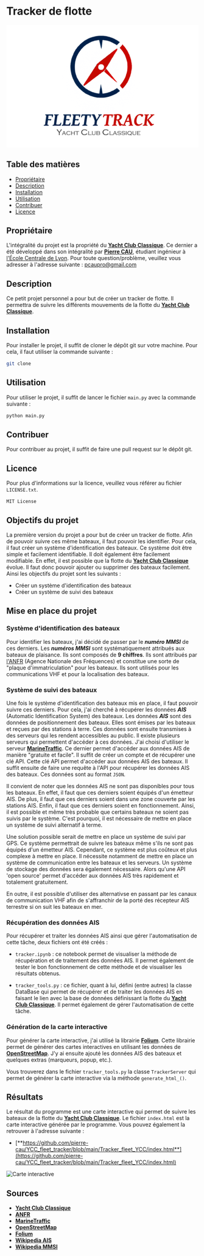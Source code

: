 # Tracker de flotte

<!-- on met le logo en haut de la page -->
![Logo](Tracker_fleet_YCC/images/fleetyytack_withlogo_withbg.png)

## Table des matières

- [Propriétaire](#propriétaire)
- [Description](#description)
- [Installation](#installation)
- [Utilisation](#utilisation)
- [Contribuer](#contribuer)
- [Licence](#licence)

## Propriétaire

L'intégralité du projet est la propriété du [**Yacht Club Classique**](https://www.yachtclubclassique.com/).
Ce dernier a été développé dans son intégralité par [**Pierre CAU**](
https://www.linkedin.com/in/pierre-cau), étudiant ingénieur à [l'École Centrale de Lyon](https://www.ec-lyon.fr/).
Pour toute question/problème, veuillez vous adresser à l'adresse suivante : [pcaupro@gmail.com](mailto:pcaupro@gmail.com)

## Description

Ce petit projet personnel a pour but de créer un tracker de flotte. Il permettra de suivre les différents mouvements de la flotte du [**Yacht Club Classique**](https://www.yachtclubclassique.com/).

## Installation

Pour installer le projet, il suffit de cloner le dépôt git sur votre machine. Pour cela, il faut utiliser la commande suivante :

```bash
git clone
```

## Utilisation

Pour utiliser le projet, il suffit de lancer le fichier `main.py` avec la commande suivante :

```bash
python main.py
```

## Contribuer

Pour contribuer au projet, il suffit de faire une pull request sur le dépôt git.

## Licence

Pour plus d'informations sur la licence, veuillez vous référer au fichier `LICENSE.txt`.

``` text
MIT License
```

## Objectifs du projet

La première version du projet a pour but de créer un tracker de flotte. Afin de pouvoir suivre ces même bateaux, il faut pouvoir les identifier. Pour cela, il faut créer un système d'identification des bateaux. Ce système doit être simple et facilement identifiable. Il doit également être facilement modifiable. En effet, il est possible que la flotte du [**Yacht Club Classique**](https://www.yachtclubclassique.com/) évolue. Il faut donc pouvoir ajouter ou supprimer des bateaux facilement.
Ainsi les objectifs du projet sont les suivants :

- Créer un système d'identification des bateaux
- Créer un système de suivi des bateaux

## Mise en place du projet

### Système d'identification des bateaux

Pour identifier les bateaux, j'ai décidé de passer par le ***numéro MMSI*** de ces derniers. Les ***numéros MMSI*** sont systématiquement attribués aux bateaux de plaisance. Ils sont composés de **9 chiffres**. Ils sont attribués par [l'ANFR](https://www.anfr.fr/) (Agence Nationale des Fréquences) et constitue une sorte de "plaque d'immatriculation" pour les bateaux. Ils sont utilisés pour les communications VHF et pour la localisation des bateaux.

### Système de suivi des bateaux

Une fois le système d'identification des bateaux mis en place, il faut pouvoir suivre ces derniers. Pour cela, j'ai cherché à récupérer les données ***AIS*** (Automatic Identification System) des bateaux. Les données ***AIS*** sont des données de positionnement des bateaux. Elles sont émises par les bateaux et reçues par des stations à terre. Ces données sont ensuite transmises à des serveurs qui les rendent accessibles au public. Il existe plusieurs serveurs qui permettent d'accéder à ces données. J'ai choisi d'utiliser le serveur [**MarineTraffic**](https://www.marinetraffic.com/). Ce dernier permet d'accéder aux données AIS de manière "gratuite et facile". Il suffit de créer un compte et de récupérer une clé API. Cette clé API permet d'accéder aux données AIS des bateaux. Il suffit ensuite de faire une requête à l'API pour récupérer les données AIS des bateaux. Ces données sont au format `JSON`.

Il convient de noter que les données AIS ne sont pas disponibles pour tous les bateaux. En effet, il faut que ces derniers soient équipés d'un émetteur AIS. De plus, il faut que ces derniers soient dans une zone couverte par les stations AIS. Enfin, il faut que ces derniers soient en fonctionnement. Ainsi, il est possible et même très probable que certains bateaux ne soient pas suivis par le système. C'est pourquoi, il est nécessaire de mettre en place un système de suivi alternatif à terme.

Une solution possible serait de mettre en place un système de suivi par GPS. Ce système permettrait de suivre les bateaux même s'ils ne sont pas équipés d'un émetteur AIS. Cependant, ce système est plus coûteux et plus complexe à mettre en place. Il nécessite notamment de mettre en place un système de communication entre les bateaux et les serveurs. Un système de stockage des données sera également nécessaire. Alors qu'une API 'open source' permet d'accéder aux données AIS très rapidement et totalement gratuitement.

En outre, il est possible d'utiliser des alternativse en passant par les canaux de communication VHF afin de s'affranchir de la porté des récepteur AIS terrestre si on suit les bateaux en mer. 

### Récupération des données AIS

Pour récupérer et traiter les données AIS ainsi que gérer l'automatisation de cette tâche, deux fichiers ont été créés :

- `tracker.ipynb` : ce notebook permet de visualiser la méthode de récupération et de traitement des données AIS. Il permet également de tester le bon fonctionnement de cette méthode et de visualiser les résultats obtenus.

- `tracker_tools.py` : ce fichier, quant à lui, défini (entre autres) la classe DataBase qui permet de récupérer et de traiter les données AIS en faisant le lien avec la base de données définissant la flotte du [**Yacht Club Classique**](https://www.yachtclubclassique.com/). Il permet également de gérer l'automatisation de cette tâche.

### Génération de la carte interactive 

Pour générer la carte interactive, j'ai utilisé la librairie [**Folium**](https://python-visualization.github.io/folium/). Cette librairie permet de générer des cartes interactives en utilisant les données de [**OpenStreetMap**](https://www.openstreetmap.org/). J'y ai ensuite ajouté les données AIS des bateaux et quelques extras (marqueurs, popup, etc.).

Vous trouverez dans le fichier `tracker_tools.py` la classe `TrackerServer` qui permet de générer la carte interactive via la méthode `generate_html_()`.

## Résultats

Le résultat du programme est une carte interactive qui permet de suivre les bateaux de la flotte du [**Yacht Club Classique**](https://www.yachtclubclassique.com/). Le fichier `index.html` est la carte interactive générée par le programme. Vous pouvez également la retrouver à l'adresse suivante :

- [**https://github.com/pierre-cau/YCC_fleet_tracker/blob/main/Tracker_fleet_YCC/index.html**](https://github.com/pierre-cau/YCC_fleet_tracker/blob/main/Tracker_fleet_YCC/index.html)


![Carte interactive]()

## Sources

- [**Yacht Club Classique**](https://www.yachtclubclassique.com/)
- [**ANFR**](https://www.anfr.fr/)
- [**MarineTraffic**](https://www.marinetraffic.com/)
- [**OpenStreetMap**](https://www.openstreetmap.org/)
- [**Folium**](https://python-visualization.github.io/folium/)
- [**Wikipedia AIS**](https://fr.wikipedia.org/wiki/Automatic_Identification_System)
- [**Wikipedia MMSI**](https://fr.wikipedia.org/wiki/Maritime_Mobile_Service_Identity)